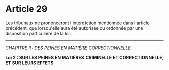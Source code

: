 # Article 29
Les tribunaux ne prononceront l'interdiction mentionnée dans l'article
précédent, que lorsqu'elle aura été autorisée ou ordonnée par une disposition
particulière de la loi.
***
*CHAPITRE II : DES PEINES EN MATIÈRE CORRECTIONNELLE*

**Loi 2 : SUR LES PEINES EN MATIÈRES CRIMINELLE ET CORRECTIONNELLE, ET SUR LEURS EFFETS**